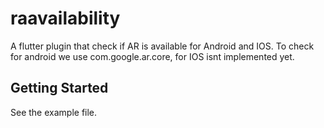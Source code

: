 # raavailability

A flutter plugin that check if AR is available for Android and IOS. To check for android we use
com.google.ar.core, for IOS isnt implemented yet.

## Getting Started
See the example file.

